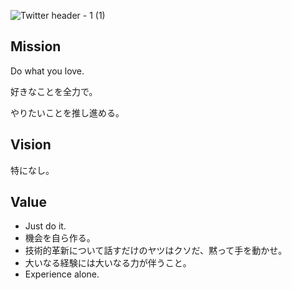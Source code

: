 ![Twitter header - 1 (1)](https://github.com/qqey/.github/assets/26848713/e56dc1da-1b9e-4fcf-af08-394cec660139)

## Mission
Do what you love.

好きなことを全力で。

やりたいことを推し進める。

## Vision
特になし。

## Value
- Just do it.
- 機会を自ら作る。
- 技術的革新について話すだけのヤツはクソだ、黙って手を動かせ。
- 大いなる経験には大いなる力が伴うこと。
- Experience alone.
